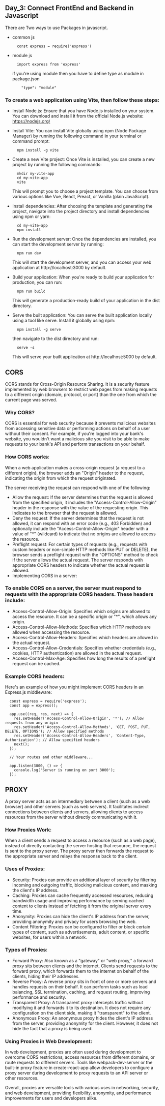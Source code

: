 ## Day_3: Connect FrontEnd and Backend in Javascript
There are Two ways to use Packages in javascript.
- common js
  
        const express = require('express')
- module js
  
        import express from 'express'
  if you're using module then you have to define type as module in package.json

          "type": "module"
### To create a web application using Vite, then follow these steps:

- Install Node.js: Ensure that you have Node.js installed on your system. You can download and install it from the official Node.js website: https://nodejs.org/
- Install Vite: You can install Vite globally using npm (Node Package Manager) by running the following command in your terminal or command prompt:

        npm install -g vite
- Create a new Vite project: Once Vite is installed, you can create a new project by running the following commands:

        mkdir my-vite-app
        cd my-vite-app
        vite
    This will prompt you to choose a project template. You can choose from various options like Vue, React, Preact, or Vanilla (plain JavaScript).
- Install dependencies: After choosing the template and generating the project, navigate into the project directory and install dependencies using npm or yarn:

        cd my-vite-app
        npm install
- Run the development server: Once the dependencies are installed, you can start the development server by running:

        npm run dev
  This will start the development server, and you can access your web application at http://localhost:3000 by default.
- Build your application: When you're ready to build your application for production, you can run:

        npm run build
    This will generate a production-ready build of your application in the dist directory.
- Serve the built application: You can serve the built application locally using a tool like serve. Install it globally using npm:

        npm install -g serve
  then navigate to the dist directory and run:

        serve -s
  This will serve your built application at http://localhost:5000 by default.

## CORS
  CORS stands for Cross-Origin Resource Sharing. It is a security feature implemented by web browsers to restrict web pages from making requests to a different origin (domain, protocol, or port) than the one from which the current page was served.

### Why CORS?
  CORS is essential for web security because it prevents malicious websites from accessing sensitive data or performing actions on behalf of a user without their consent. For example, if you're logged into your bank's website, you wouldn't want a malicious site you visit to be able to make requests to your bank's API and perform transactions on your behalf.

### How CORS works:
  When a web application makes a cross-origin request (a request to a different origin), the browser adds an "Origin" header to the request, indicating the origin from which the request originated.

  The server receiving the request can respond with one of the following:

- Allow the request: If the server determines that the request is allowed from the specified origin, it includes the "Access-Control-Allow-Origin" header in the response with the value of the requesting origin. This indicates to the browser that the request is allowed.
- Deny the request: If the server determines that the request is not allowed, it can respond with an error code (e.g., 403 Forbidden) and optionally include the "Access-Control-Allow-Origin" header with a value of "*" (wildcard) to indicate that no origins are allowed to access the resource.
- Preflight request: For certain types of requests (e.g., requests with custom headers or non-simple HTTP methods like PUT or DELETE), the browser sends a preflight request with the "OPTIONS" method to check if the server allows the actual request. The server responds with appropriate CORS headers to indicate whether the actual request is allowed.
- Implementing CORS in a server:
### To enable CORS on a server, the server must respond to requests with the appropriate CORS headers. These headers include:

- Access-Control-Allow-Origin: Specifies which origins are allowed to access the resource. It can be a specific origin or "*", which allows any origin.
- Access-Control-Allow-Methods: Specifies which HTTP methods are allowed when accessing the resource.
- Access-Control-Allow-Headers: Specifies which headers are allowed in the actual request.
- Access-Control-Allow-Credentials: Specifies whether credentials (e.g., cookies, HTTP authentication) are allowed in the actual request.
- Access-Control-Max-Age: Specifies how long the results of a preflight request can be cached.
### Example CORS headers:
  Here's an example of how you might implement CORS headers in an Express.js middleware:

      const express = require('express');
      const app = express();
      
      app.use((req, res, next) => {
        res.setHeader('Access-Control-Allow-Origin', '*'); // Allow requests from any origin
        res.setHeader('Access-Control-Allow-Methods', 'GET, POST, PUT, DELETE, OPTIONS'); // Allow specified methods
        res.setHeader('Access-Control-Allow-Headers', 'Content-Type, Authorization'); // Allow specified headers
        next();
      });
      
      // Your routes and other middleware...
      
      app.listen(3000, () => {
        console.log('Server is running on port 3000');
      });

## PROXY
  A proxy server acts as an intermediary between a client (such as a web browser) and other servers (such as web servers). It facilitates indirect connections between clients and servers, allowing clients to access resources from the server without directly communicating with it.

### How Proxies Work:
  When a client sends a request to access a resource (such as a web page), instead of directly contacting the server hosting that resource, the request is sent to the proxy server. The proxy server then forwards the request to the appropriate server and relays the response back to the client.

### Uses of Proxies:
- Security: Proxies can provide an additional layer of security by filtering incoming and outgoing traffic, blocking malicious content, and masking the client's IP address.
- Caching: Proxies can cache frequently accessed resources, reducing bandwidth usage and improving performance by serving cached content to clients instead of fetching it from the original server every time.
- Anonymity: Proxies can hide the client's IP address from the server, providing anonymity and privacy for users browsing the web.
- Content Filtering: Proxies can be configured to filter or block certain types of content, such as advertisements, adult content, or specific websites, for users within a network.

### Types of Proxies:
- Forward Proxy: Also known as a "gateway" or "web proxy," a forward proxy sits between clients and the internet. Clients send requests to the forward proxy, which forwards them to the internet on behalf of the clients, hiding their IP addresses.
- Reverse Proxy: A reverse proxy sits in front of one or more servers and handles requests on their behalf. It can perform tasks such as load balancing, SSL termination, caching, and request routing, improving performance and security.
- Transparent Proxy: A transparent proxy intercepts traffic without modifying it and forwards it to its destination. It does not require any configuration on the client side, making it "transparent" to the client.
- Anonymous Proxy: An anonymous proxy hides the client's IP address from the server, providing anonymity for the client. However, it does not hide the fact that a proxy is being used.
### Using Proxies in Web Development:
  In web development, proxies are often used during development to overcome CORS restrictions, access resources from different domains, or route requests to different servers. Tools like webpack-dev-server or the built-in proxy feature in create-react-app allow developers to configure a proxy server during development to proxy requests to an API server or other resources.

  Overall, proxies are versatile tools with various uses in networking, security, and web development, providing flexibility, anonymity, and performance improvements for users and developers alike.





